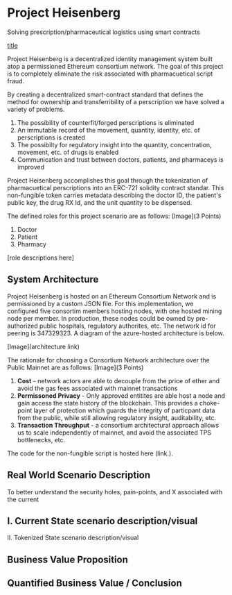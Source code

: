 # Project Heisenberg
Solving prescription/pharmaceutical logistics using smart contracts

[title](https://www.exampleUserFlow.jpg)

Project Heisenberg is a decentralized identity management system built atop a permissioned Ethereum consortium network.  The goal of this project is to completely eliminate the risk associated with pharmacuetical script fraud.

By creating a decentralized smart-contract standard that defines the method for ownership and transferribility of a perscription we have solved a variety of problems.
  1. The possibility of counterfit/forged perscriptions is eliminated
  2. An immutable record of the movement, quantity, identity, etc. of perscriptions is created
  3. The possibilty for regulatory insight into the quantity, concentration, movement, etc. of drugs is enabled
  4. Communication and trust between doctors, patients, and pharmaceys is improved
  
Project Heisenberg accomplishes this goal through the tokenization of pharmacuetical perscriptions into an ERC-721 solidity contract standar.  This non-fungible token carries metadata describing the doctor ID, the patient's public key, the drug RX Id, and the unit quantity to be dispensed.

The defined roles for this project scenario are as follows:
[Image](3 Points)
  1. Doctor
  2. Patient
  3. Pharmacy
  
 [role descriptions here]
 
## System Architecture
Project Heisenberg is hosted on an Ethereum Consortium Network and is permissioned by a custom JSON file.  For this implementation, we configured five consortim members hosting nodes, with one hosted mining node per member.  In production, these nodes could be owned by pre-authorized public hospitals, regulatory authorites, etc.  The network id for peering is 347329323.  A diagram of the azure-hosted architecture is below.

[Image](architecture link)

The rationale for choosing a Consortium Network architecture over the Public Mainnet are as follows:
[Image](3 Points)
  1. <b>Cost</b> - network actors are able to decouple from the price of ether and avoid the gas fees associated with mainnet transactions
  2. <b>Permissoned Privacy</b> - Only approved entitites are able host a node and gain access the state history of the blockchain.  This provides a choke-point layer of protection which guards the integrity of particpant data from the public, while still allowing regulatory insight, auditability, etc.
  3. <b>Transaction Throughput</b> - a consortium architectural approach allows us to scale independently of mainnet, and avoid the associated TPS bottlenecks, etc.

The code for the non-fungible script is hosted here (link.). 
 
## Real World Scenario Description
To better understand the security holes, pain-points, and X associated with the current 

I. Current State scenario description/visual
  - 
II. Tokenized State scenario description/visual
 
## Business Value Proposition
 
## Quantified Business Value / Conclusion
